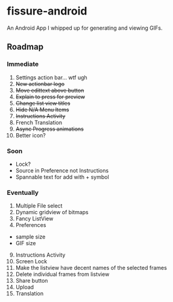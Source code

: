 # fissure-android
An Android App I whipped up for generating and viewing GIFs. 


## Roadmap

### Immediate
1. Settings action bar... wtf ugh
2. ~~New actionbar logo~~
3. ~~Move edittext above button~~
4. ~~Explain to press for preview~~
5. ~~Change list view titles~~
6. ~~Hide N/A Menu Items~~
7. ~~Instructions Activity~~
8. French Translation
8. ~~Async Progress animations~~
9. Better icon?

### Soon
- Lock?
- Source in Preference not Instructions
- Spannable text for add with + symbol


### Eventually
1. Multiple File select
6. Dynamic gridview of bitmaps
2. Fancy ListView
8. Preferences
 - sample size
 - GIF size
9. Instructions Activity
10. Screen Lock
11. Make the listview have decent names of the selected frames
12. Delete individual frames from listview
13. Share button
14. Upload
15. Translation

